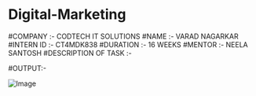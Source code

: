 # Digital-Marketing
#COMPANY :- CODTECH IT SOLUTIONS
#NAME :- VARAD NAGARKAR
#INTERN ID :- CT4MDK838
#DURATION :- 16 WEEKS
#MENTOR :- NEELA SANTOSH
#DESCRIPTION OF TASK :-

#OUTPUT:-

![Image](https://github.com/user-attachments/assets/eca0a118-1eb7-4224-a2ce-90fc8bf13f8f)
